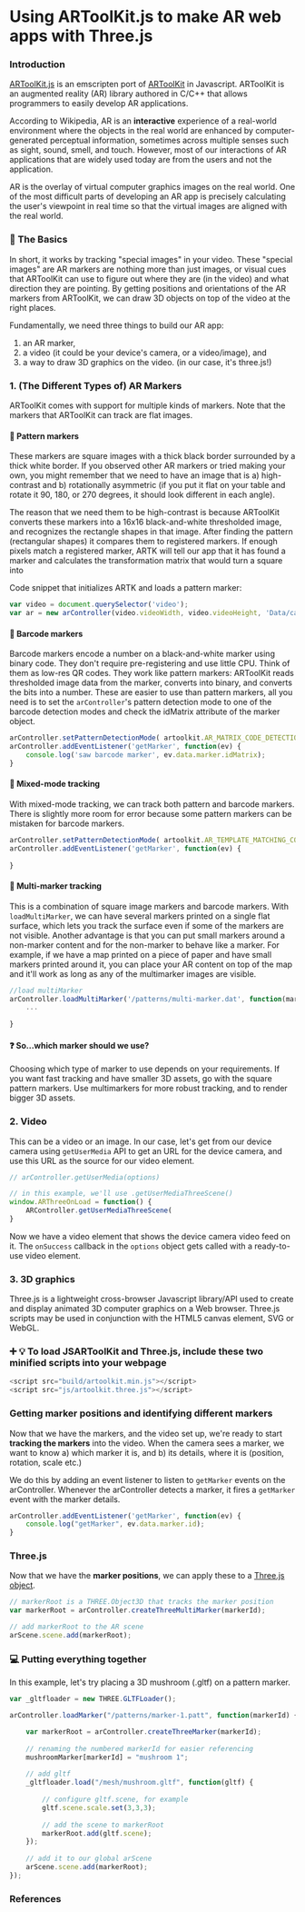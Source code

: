 # Using ARToolKit.js to make AR web apps with Three.js

### Introduction

[ARToolKit.js](https://github.com/artoolkitx/jsartoolkit5) is an emscripten port of [ARToolKit](https://github.com/artoolkitx/artoolkit5) in Javascript. ARToolKit is an augmented reality (AR) library authored in C/C++ that allows programmers to easily develop AR applications.

According to Wikipedia, AR is an **interactive** experience of a real-world environment where the objects in the real world are enhanced by computer-generated perceptual information, sometimes across multiple senses such as sight, sound, smell, and touch. However, most of our interactions of AR applications that are widely used today are from the users and not the application. 

AR is the overlay of virtual computer graphics images on the real world. One of the most difficult parts of developing an AR app is precisely calculating the user's viewpoint in real time so that the virtual images are aligned with the real world. 

### :memo: The Basics
In short, it works by tracking "special images" in your video. These "special images" are AR markers are nothing more than just images, or visual cues that ARToolKit can use to figure out where they are (in the video) and what direction they are pointing. By getting positions and orientations of the AR markers from ARToolKit, we can draw 3D objects on top of the video at the right places.

Fundamentally, we need three things to build our AR app:
1. an AR marker,
2. a video (it could be your device's camera, or a video/image), and
3. a way to draw 3D graphics on the video. (in our case, it's three.js!)

### 1. (The Different Types of) AR Markers
ARToolKit comes with support for multiple kinds of markers. Note that the markers that ARToolKit can track are flat images.

#### :black_square_button: Pattern markers
These markers are square images with a thick black border surrounded by a thick white border.
If you observed other AR markers or tried making your own, you might remember that we need to have an image that is a) high-contrast and b) rotationally asymmetric (if you put it flat on your table and rotate it 90, 180, or 270 degrees, it should look different in each angle).

The reason that we need them to be high-contrast is because ARToolKit converts these markers into a 16x16 black-and-white thresholded image, and recognizes the rectangle shapes in that image. After finding the pattern (rectangular shapes) it compares them to registered markers. If enough pixels match a registered marker, ARTK will tell our app that it has found a marker and calculates the transformation matrix that would turn a square into 

Code snippet that initializes ARTK and loads a pattern marker: 
```javascript
var video = document.querySelector('video');
var ar = new arController(video.videoWidth, video.videoHeight, 'Data/camera_para.dat');

```

#### :black_square_button: Barcode markers
Barcode markers encode a number on a black-and-white marker using binary code. They don't require pre-registering and use little CPU. Think of them as low-res QR codes.
They work like pattern markers: ARToolKit reads thresholded image data from the marker, converts into binary, and converts the bits into a number. 
These are easier to use than pattern markers, all you need is to set the `arController`'s pattern detection mode to one of the barcode detection modes and check the idMatrix attribute of the marker object. 
```javascript
arController.setPatternDetectionMode( artoolkit.AR_MATRIX_CODE_DETECTION);
arController.addEventListener('getMarker', function(ev) {
    console.log('saw barcode marker', ev.data.marker.idMatrix);
}
```

#### :black_square_button: Mixed-mode tracking
With mixed-mode tracking, we can track both pattern and barcode markers. There is slightly more room for error because some pattern markers can be mistaken for barcode markers.

```javascript
arController.setPatternDetectionMode( artoolkit.AR_TEMPLATE_MATCHING_COLOR_AND_MATRIX );
arController.addEventListener('getMarker', function(ev) {
    
}
```

#### :black_square_button: Multi-marker tracking
This is a combination of square image markers and barcode markers. With `loadMultiMarker`, we can have several markers printed on a single flat surface, which lets you track the surface even if some of the markers are not visible. 
Another advantage is that you can put small markers around a non-marker content and for the non-marker to behave like a marker. For example, if we have a map printed on a piece of paper and have small markers printed around it, you can place your AR content on top of the map and it'll work as long as any of the multimarker images are visible.
```javascript
//load multiMarker
arController.loadMultiMarker('/patterns/multi-marker.dat', function(markerId, markerNum) {
    ...
    
}

```
#### :question: So...which marker should we use?
Choosing which type of marker to use depends on your requirements. If you want fast tracking and have smaller 3D assets, go with the square pattern markers. Use multimarkers for more robust tracking, and to render bigger 3D assets.

### 2. Video 
This can be a video or an image. 
In our case, let's get from our device camera using `getUserMedia` API to get an URL for the device camera, and use this URL as the source for our video element. 

```javascript
// arController.getUserMedia(options)

// in this example, we'll use .getUserMediaThreeScene()
window.ARThreeOnLoad = function() {
    ARController.getUserMediaThreeScene(
}
```

Now we have a video element that shows the device camera video feed on it. 
The `onSuccess` callback in the `options` object gets called with a ready-to-use video element. 
    
### 3. 3D graphics
Three.js is a lightweight cross-browser Javascript library/API used to create and display animated 3D computer graphics on a Web browser. Three.js scripts may be used in conjunction with the HTML5 canvas element, SVG or WebGL. 

### :heavy_plus_sign: :bulb: To load JSARToolKit and Three.js, include these two minified scripts into your webpage
```javascript
<script src="build/artoolkit.min.js"></script>
<script src="js/artoolkit.three.js"></script>
```

### Getting marker positions and identifying different markers
Now that we have the markers, and the video set up, we're ready to start **tracking the markers** into the video. When the camera sees a marker, we want to know a) which marker it is, and b) its details, where it is (position, rotation, scale etc.) 

We do this by adding an event listener to listen to `getMarker` events on the arController. 
Whenever the arController detects a marker, it fires a `getMarker` event with the marker details. 

```javascript
arController.addEventListener('getMarker', function(ev) {
    console.log("getMarker", ev.data.marker.id);
}


```

### Three.js
Now that we have the **marker positions**, we can apply these to a [Three.js object](https://threejs.org/docs/#api/en/core/Object3D.matrix). 
```javascript
// markerRoot is a THREE.Object3D that tracks the marker position
var markerRoot = arController.createThreeMultiMarker(markerId);

// add markerRoot to the AR scene
arScene.scene.add(markerRoot);

```
### :computer: Putting everything together
In this example, let's try placing a 3D mushroom (.gltf) on a pattern marker.

```javascript
var _gltfloader = new THREE.GLTFLoader();

arController.loadMarker("/patterns/marker-1.patt", function(markerId) {

    var markerRoot = arController.createThreeMarker(markerId);
    
    // renaming the numbered markerId for easier referencing
    mushroomMarker[markerId] = "mushroom 1";
    
    // add gltf
    _gltfloader.load("/mesh/mushroom.gltf", function(gltf) {
        
        // configure gltf.scene, for example
        gltf.scene.scale.set(3,3,3);
        
        // add the scene to markerRoot
        markerRoot.add(gltf.scene);
    });
    
    // add it to our global arScene
    arScene.scene.add(markerRoot);
});
```

### 

### References


